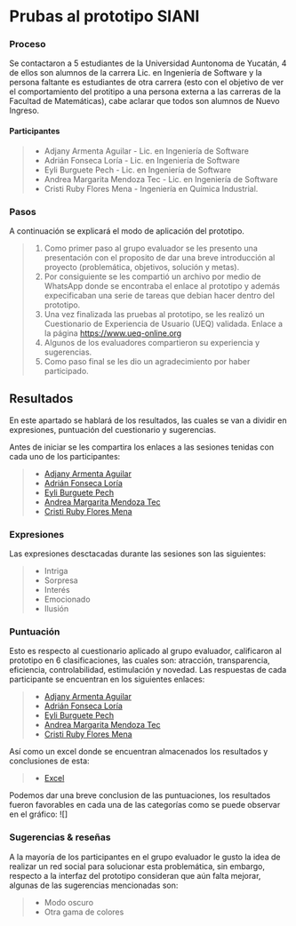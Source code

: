 # Prubas al prototipo SIANI 
### Proceso 
Se contactaron a 5 estudiantes de la Universidad Auntonoma de Yucatán, 4 de ellos son alumnos de la carrera Lic. en Ingeniería de Software y la persona faltante es estudiantes de otra carrera (esto con el objetivo de ver el comportamiento del protitipo a una persona externa a las carreras de la Facultad de Matemáticas), cabe aclarar que todos son alumnos de Nuevo Ingreso. 

#### Participantes 
> - Adjany Armenta Aguilar - Lic. en Ingeniería de Software
> - Adrián Fonseca Loría - Lic. en Ingeniería de Software
> - Eyli Burguete Pech - Lic. en Ingeniería de Software
> - Andrea Margarita Mendoza Tec - Lic. en Ingeniería de Software
> - Cristi Ruby Flores Mena - Ingeniería en Química Industrial.

### Pasos
A continuación se explicará el modo de aplicación del prototipo. 
> 1. Como primer paso al grupo evaluador se les presento una presentación con el proposito de dar una breve introducción al proyecto (problemática, objetivos, solución y metas). 
> 2. Por consiguiente se les compartió un archivo por medio de WhatsApp donde se encontraba el enlace al prototipo y además expecificaban una serie de tareas que debian hacer dentro del prototipo. 
> 3. Una vez finalizada las pruebas al prototipo, se les realizó un Cuestionario de Experiencia de Usuario (UEQ) validada. Enlace a la página https://www.ueq-online.org
> 4. Algunos de los evaluadores compartieron su experiencia y sugerencias. 
> 5. Como paso final se les dio un agradecimiento por haber participado. 

## Resultados 
En este apartado se hablará de los resultados, las cuales se van a dividir en expresiones, puntuación del cuestionario y sugerencias. 

Antes de iniciar se les compartira los enlaces a las sesiones tenidas con cada uno de los participantes: 

> - [Adjany Armenta Aguilar](https://github.com/AndyTue/LIS/blob/ea079c12662b06e3fe484dc9252291a4811321bb/Documentaci%C3%B3n/Test%20SIANI/Adjany/Sesi%C3%B3n.md "click aquí")
> - [Adrián Fonseca Loría](https://github.com/AndyTue/LIS/blob/966db144a97ed8aab3bd235f0769fccfdcd4c91c/Documentaci%C3%B3n/Test%20SIANI/Adri%C3%A1n%20Fonsea/Sesi%C3%B3n.md "Click Aquí")
> - [Eyli Burguete Pech ](https://github.com/AndyTue/LIS/blob/966db144a97ed8aab3bd235f0769fccfdcd4c91c/Documentaci%C3%B3n/Test%20SIANI/Eyli/Sesi%C3%B3n.md "Click Aquí")
> - [Andrea Margarita Mendoza Tec](https://github.com/AndyTue/LIS/blob/966db144a97ed8aab3bd235f0769fccfdcd4c91c/Documentaci%C3%B3n/Test%20SIANI/Andrea%20Margarita%20Mendoza%20Tec/Sesi%C3%B3n.md "Click Aquí")
> - [Cristi Ruby Flores Mena](https://github.com/AndyTue/LIS/blob/966db144a97ed8aab3bd235f0769fccfdcd4c91c/Documentaci%C3%B3n/Test%20SIANI/Cristi%20Rubi/Sesi%C3%B3n.md "Click Aquí")

### Expresiones
Las expresiones desctacadas durante las sesiones son las siguientes: 
> - Intriga
> - Sorpresa
> - Interés 
> - Emocionado
> - Ilusión

### Puntuación 
Esto es respecto al cuestionario aplicado al grupo evaluador, calificaron al prototipo en 6 clasificaciones, las cuales son: atracción, transparencia, eficiencia, controlabilidad, estimulación y novedad. 
Las respuestas de cada participante se encuentran en los siguientes enlaces: 
> - [Adjany Armenta Aguilar](https://github.com/AndyTue/LIS/blob/fde3b931dfaaeddeb2dfe5997927a3b2c9794662/Documentaci%C3%B3n/Test%20SIANI/Adjany/Adjany.pdf "click aquí")
> - [Adrián Fonseca Loría](https://github.com/AndyTue/LIS/blob/fde3b931dfaaeddeb2dfe5997927a3b2c9794662/Documentaci%C3%B3n/Test%20SIANI/Adri%C3%A1n%20Fonsea/Adri%C3%A1n_Fonseca.pdf "Click Aquí")
> - [Eyli Burguete Pech ](https://github.com/AndyTue/LIS/blob/fde3b931dfaaeddeb2dfe5997927a3b2c9794662/Documentaci%C3%B3n/Test%20SIANI/Eyli/Eyli.pdf "Click Aquí")
> - [Andrea Margarita Mendoza Tec](https://github.com/AndyTue/LIS/blob/fde3b931dfaaeddeb2dfe5997927a3b2c9794662/Documentaci%C3%B3n/Test%20SIANI/Andrea%20Margarita%20Mendoza%20Tec/Andrea.pdf "Click Aquí")
> - [Cristi Ruby Flores Mena](https://github.com/AndyTue/LIS/blob/fde3b931dfaaeddeb2dfe5997927a3b2c9794662/Documentaci%C3%B3n/Test%20SIANI/Cristi%20Rubi/Cristi.pdf "Click Aquí")

Así como un excel donde se encuentran almacenados los resultados y conclusiones de esta: 
> - [Excel](https://github.com/AndyTue/LIS/blob/fde3b931dfaaeddeb2dfe5997927a3b2c9794662/Documentaci%C3%B3n/Test%20SIANI/Documentos/UEQ_Data_Analysis_Tool_SIANI.xlsx "Click aquí")

Podemos dar una breve conclusion de las puntuaciones, los resultados fueron favorables en cada una de las categorías como se puede observar en el gráfico: 
![]

### Sugerencias & reseñas
A la mayoría de los participantes en el grupo evaluador le gusto la idea de realizar un red social para solucionar esta problemática, sin embargo, respecto a la interfaz del prototipo consideran que aún falta mejorar, algunas de las sugerencias mencionadas son: 
> - Modo oscuro
> - Otra gama de colores 
